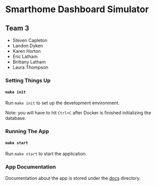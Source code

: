 # Smarthome Dashboard Simulator

## Team 3

- Steven Capleton
- Landon Dyken
- Karen Horton
- Eric Latham
- Brittany Latham
- Laura Thompson

### Setting Things Up

#### `make init`

Run `make init` to set up the development environment.

Note: you will have to hit `Ctrl+C` after Docker is finished initializing the database.

### Running The App

#### `make start`

Run `make start` to start the application.

### App Documentation

Documentation about the app is stored under the [docs](docs) directory.
